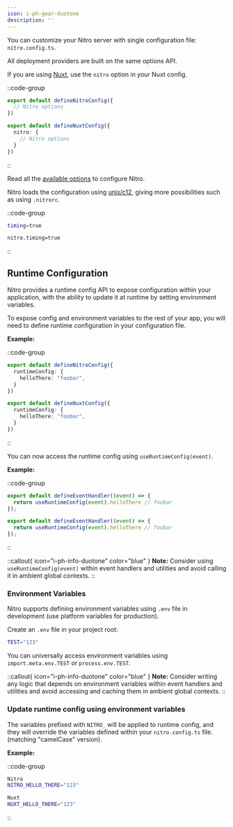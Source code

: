 ```yaml
---
icon: i-ph-gear-duotone
description: ''
---
```


You can customize your Nitro server with single configuration file: `nitro.config.ts`.

All deployment providers are built on the same options API.

If you are using [Nuxt](https://nuxt.com), use the `nitro` option in your Nuxt config.

::code-group
```ts [nitro.config.ts]
export default defineNitroConfig({
  // Nitro options
})
```
```ts [nuxt.config.ts]
export default defineNuxtConfig({
  nitro: {
    // Nitro options
  }
})
```
::

Read all the [available options](/config) to configure Nitro.

Nitro loads the configuration using [unjs/c12](https://github.com/unjs/c12), giving more  possibilities such as using `.nitrorc`.

::code-group
```bash [.nitrorc]
timing=true
```
```bash [.nuxtrc]
nitro.timing=true
```
::

## Runtime Configuration

Nitro provides a runtime config API to expose configuration within your application, with the ability to update it at runtime by setting environment variables.

To expose config and environment variables to the rest of your app, you will need to define runtime configuration in your configuration file.

**Example:**

::code-group
```ts [nitro.config.ts]
export default defineNitroConfig({
  runtimeConfig: {
    helloThere: "foobar",
  }
})
```

```ts [nuxt.config.ts]
export default defineNuxtConfig({
  runtimeConfig: {
    helloThere: "foobar",
  }
})
```
::

You can now access the runtime config using `useRuntimeConfig(event)`.

**Example:**

::code-group
```ts [(nitro) api/example.get.ts]
export default defineEventHandler((event) => {
  return useRuntimeConfig(event).helloThere // foobar
});
```

```ts [(nuxt) server/api/example.get.ts]
export default defineEventHandler((event) => {
  return useRuntimeConfig(event).helloThere // foobar
});
```
::

::callout{ icon="i-ph-info-duotone" color="blue" }
**Note:** Consider using `useRuntimeConfig(event)` within event handlers and utilities and avoid calling it in ambient global contexts.
::


### Environment Variables

Nitro supports defining environment variables using `.env` file in development (use platform variables for production).

Create an `.env` file in your project root:

```bash [.env]
TEST="123"
```

You can universally access environment variables using `import.meta.env.TEST` or `process.env.TEST`.

::callout{ icon="i-ph-info-duotone" color="blue" }
**Note:** Consider writing any logic that depends on environment variables within event handlers and utilities and avoid accessing and caching them in ambient global contexts.
::

### Update runtime config using environment variables

The variables prefixed with `NITRO_` will be applied to runtime config, and they will override the variables defined within your `nitro.config.ts` file. (matching "camelCase" version).

**Example:**

::code-group
```bash [.env]
Nitro
NITRO_HELLO_THERE="123"
```

```bash [.env]
Nuxt
NUXT_HELLO_THERE="123"
```
::
